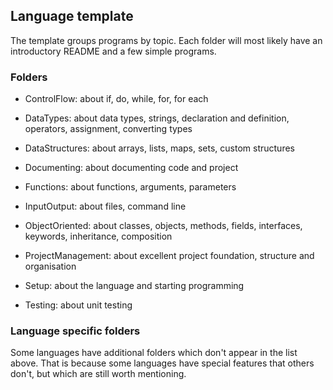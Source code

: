 ## Language template

The template groups programs by topic. Each folder will most likely have an introductory README and a few simple
programs.

### Folders

- ControlFlow: about if, do, while, for, for each

- DataTypes: about data types, strings, declaration and definition, operators, assignment, converting types

- DataStructures: about arrays, lists, maps, sets, custom structures

- Documenting: about documenting code and project

- Functions: about functions, arguments, parameters

- InputOutput: about files, command line

- ObjectOriented: about classes, objects, methods, fields, interfaces, keywords, inheritance, composition

- ProjectManagement: about excellent project foundation, structure and organisation

- Setup: about the language and starting programming

- Testing: about unit testing

### Language specific folders

Some languages have additional folders which don't appear in the list above. That is because some languages have
special features that others don't, but which are still worth mentioning.
